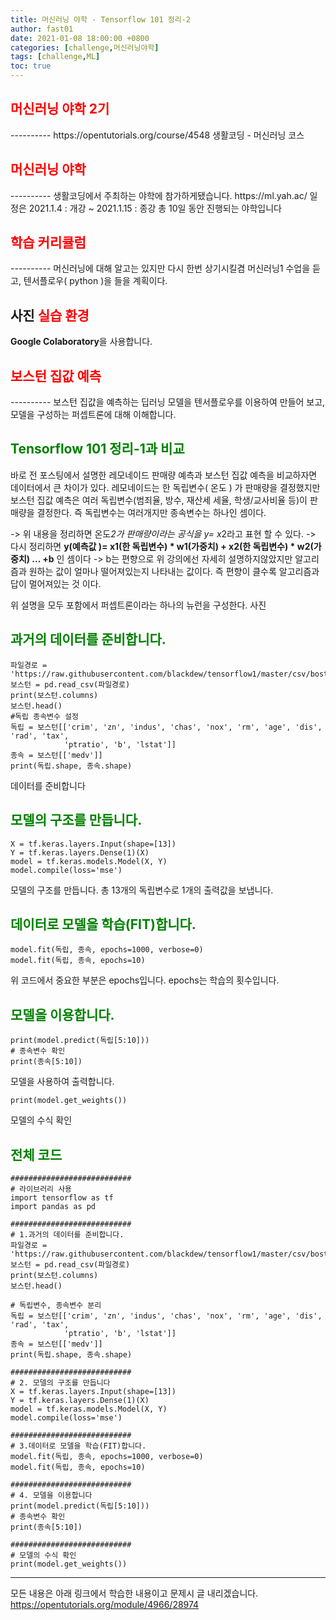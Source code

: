 ```yaml
---
title: 머신러닝 야학 - Tensorflow 101 정리-2
author: fast01
date: 2021-01-08 18:00:00 +0800
categories: [challenge,머신러닝야학]
tags: [challenge,ML]
toc: true
---
```


<h2><span style="color:red">머신러닝 야학 2기 </span></h2>
----------
https://opentutorials.org/course/4548
생활코딩 - 머신러닝 코스 


<h2><span style="color:red"> 머신러닝 야학 </span></h2>
----------
생활코딩에서 주최하는 야학에 참가하게됐습니다.
https://ml.yah.ac/
일정은 2021.1.4 : 개강 ~ 2021.1.15 : 종강 
총 10일 동안 진행되는 야학입니다

<h2><span style="color:red"> 학습 커리큘럼</span></h2>
----------
머신러닝에 대해 알고는 있지만 다시 한번 상기시킬겸 머신러닝1 수업을 듣고,
텐서플로우( python )을 들을 계획이다.

사진
<span style="color:red">실습 환경 </span>
----------

**Google Colaboratory**을 사용합니다.

<h2><span style="color:red"> 보스턴 집값 예측</span></h2>
----------
보스턴 집값을 예측하는 딥러닝 모델을 텐서플로우를 이용하여 만들어 보고, 
모델을 구성하는 퍼셉트론에 대해 이해합니다.

<span style="color:green"> Tensorflow 101 정리-1과 비교  </span>
----------

바로 전 포스팅에서 설명한 레모네이드 판매량 예측과 보스턴 집값 예측을 비교하자면
데이터에서 큰 차이가 있다. 
레모네이드는 한 독립변수( 온도 ) 가 판매량을 결정했지만 
보스턴 집값 예측은 여러 독립변수(범죄율, 방수, 재산세 세율, 학생/교사비율 등)이 판매량을 결정한다.
즉 독립변수는 여러개지만 종속변수는 하나인 셈이다.

-> 위 내용을 정리하면 온도*2가 판매량이라는 공식을 y= x*2라고 표현 할 수 있다.
-> 다시 정리하면 **y(예측값 )= x1(한 독립변수) * w1(가중치) + x2(한 독립변수) * w2(가중치) ... +b**  인 셈이다
-> b는 편향으로 위 강의에선 자세히 설명하지않았지만 알고리즘과 원하는 값이 얼마나 떨어져있는지 나타내는 값이다. 즉 편향이 클수록 알고리즘과 답이 멀어져있는 것 이다.

위 설명을 모두 포함에서 퍼셉트론이라는 하나의 뉴런을 구성한다.
사진


<span style="color:green">과거의 데이터를 준비합니다. </span>
----------

	파일경로 = 'https://raw.githubusercontent.com/blackdew/tensorflow1/master/csv/boston.csv'
	보스턴 = pd.read_csv(파일경로)
	print(보스턴.columns)
	보스턴.head()
	#독립 종속변수 설정
	독립 = 보스턴[['crim', 'zn', 'indus', 'chas', 'nox', 'rm', 'age', 'dis', 'rad', 'tax',
				'ptratio', 'b', 'lstat']]
	종속 = 보스턴[['medv']]
	print(독립.shape, 종속.shape)
데이터를 준비합니다


<span style="color:green">모델의 구조를 만듭니다. </span>
----------

	X = tf.keras.layers.Input(shape=[13])
	Y = tf.keras.layers.Dense(1)(X)
	model = tf.keras.models.Model(X, Y)
	model.compile(loss='mse')

모델의 구조를 만듭니다.
총 13개의 독립변수로 1개의 출력값을 보냅니다.


<span style="color:green">데이터로 모델을 학습(FIT)합니다. </span>
----------

    model.fit(독립, 종속, epochs=1000, verbose=0)
    model.fit(독립, 종속, epochs=10)
위 코드에서 중요한 부분은 epochs입니다.
epochs는 학습의 횟수입니다. 






<span style="color:green">모델을 이용합니다.</span>
----------

	print(model.predict(독립[5:10]))
	# 종속변수 확인
	print(종속[5:10])
모델을 사용하여 출력합니다.

	print(model.get_weights())
모델의 수식 확인

<span style="color:green">전체 코드</span>
----------

    ###########################
    # 라이브러리 사용
    import tensorflow as tf
    import pandas as pd
     
    ###########################
    # 1.과거의 데이터를 준비합니다.
    파일경로 = 'https://raw.githubusercontent.com/blackdew/tensorflow1/master/csv/boston.csv'
    보스턴 = pd.read_csv(파일경로)
    print(보스턴.columns)
    보스턴.head()
     
    # 독립변수, 종속변수 분리 
    독립 = 보스턴[['crim', 'zn', 'indus', 'chas', 'nox', 'rm', 'age', 'dis', 'rad', 'tax',
                'ptratio', 'b', 'lstat']]
    종속 = 보스턴[['medv']]
    print(독립.shape, 종속.shape)
     
    ###########################
    # 2. 모델의 구조를 만듭니다
    X = tf.keras.layers.Input(shape=[13])
    Y = tf.keras.layers.Dense(1)(X)
    model = tf.keras.models.Model(X, Y)
    model.compile(loss='mse')
     
    ###########################
    # 3.데이터로 모델을 학습(FIT)합니다.
    model.fit(독립, 종속, epochs=1000, verbose=0)
    model.fit(독립, 종속, epochs=10)
     
    ###########################
    # 4. 모델을 이용합니다
    print(model.predict(독립[5:10]))
    # 종속변수 확인
    print(종속[5:10])
     
    ###########################
    # 모델의 수식 확인
    print(model.get_weights())

----------
모든 내용은 아래 링크에서 학습한 내용이고 문제시 글 내리겠습니다.
https://opentutorials.org/module/4966/28974

